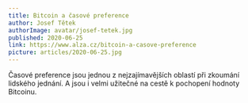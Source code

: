 ```yaml
---
title: Bitcoin a časové preference
author: Josef Tětek
authorImage: avatar/josef-tetek.jpg
published: 2020-06-25
link: https://www.alza.cz/bitcoin-a-casove-preference
picture: articles/2020-06-25.jpg
---
```


Časové preference jsou jednou z nejzajímavějších oblastí při zkoumání lidského jednání. A jsou i velmi užitečné na cestě k pochopení hodnoty Bitcoinu.
